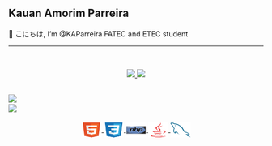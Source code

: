 ## Kauan Amorim Parreira 
 👋 こにちは, I’m @KAParreira FATEC and ETEC student
 <hr>
 <br>
      <p align="center">
        <a href="//www.instagram.com/kap.ii_">
         <img src="https://img.shields.io/badge/Instagram-E4405F?style=for-the-badge&logo=instagram&logoColor=white">
         </a>
  <a href="//www.linkedin.com/in/kauan-parreira-b091a01b8">
    <img src="https://img.shields.io/badge/LinkedIn-0077B5?style=for-the-badge&logo=linkedin&logoColor=white">
 </a>
        </p>
<br>
<div style="display: flex" align="center">
<a href="https://github.com/KAParreira">
  <img height="180em" src="https://github-readme-stats.vercel.app/api?username=kaparreira&show_icons=true&theme=tokyonight&include_all_commits=true&count_private=true"/><br>
  <img height="180em" src="https://github-readme-stats.vercel.app/api/top-langs/?username=kaparreira&layout=compact&langs_count=7&theme=tokyonight"/>
</div>

<div style="display: inline_block" align="center"><br>
   <img margin="auto 20px auto 20px" align="center" alt="HTML" height="30" width="40" src="https://raw.githubusercontent.com/devicons/devicon/master/icons/html5/html5-original.svg">
  <img margin="auto 20px auto 20px" align="center" alt="CSS" height="30" width="40" src="https://raw.githubusercontent.com/devicons/devicon/master/icons/css3/css3-original.svg">
  <img margin="auto 20px auto 20px" align="center" alt="Php" height="30" width="40" src="https://raw.githubusercontent.com/devicons/devicon/master/icons/php/php-original.svg">
  <img margin="auto 20px auto 20px" align="center" alt="Java" height="30" width="40" src="https://raw.githubusercontent.com/devicons/devicon/master/icons/java/java-plain.svg">
    <img margin="auto 20px auto 20px" align="center" alt="SQL" height="30" width="40" src="https://raw.githubusercontent.com/devicons/devicon/master/icons/mysql/mysql-original.svg">
  </div>


<!---
KAParreira/KAParreira is a ✨ special ✨ repository because its `README.md` (this file) appears on your GitHub profile.
You can click the Preview link to take a look at your changes.
--->
